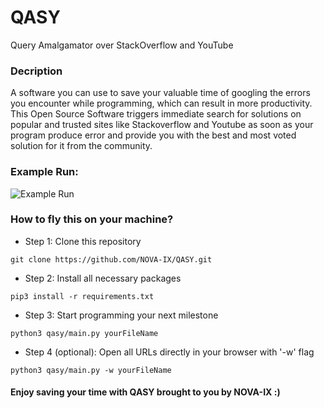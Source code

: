 # QASY
Query Amalgamator over StackOverflow and YouTube

### Decription
A software you can use to save your valuable time of googling the errors you encounter while programming, which can result in more productivity.
This Open Source Software triggers immediate search for solutions on popular and trusted sites like Stackoverflow and Youtube as soon as your program produce error and provide you with the best and most voted solution for it from the community.

### Example Run:
![Example Run](https://res.cloudinary.com/dg7anvkkr/image/upload/v1636226686/samprit/Example_Run_-_QASY_unei8v.png)

### How to fly this on your machine?
* Step 1: Clone this repository <br />
```shell
git clone https://github.com/NOVA-IX/QASY.git
```
* Step 2: Install all necessary packages <br />
```shell
pip3 install -r requirements.txt
```
* Step 3: Start programming your next milestone
```shell
python3 qasy/main.py yourFileName
```
* Step 4 (optional): Open all URLs directly in your browser with '-w' flag
```shell
python3 qasy/main.py -w yourFileName
```

#### Enjoy saving your time with QASY brought to you by NOVA-IX :)
